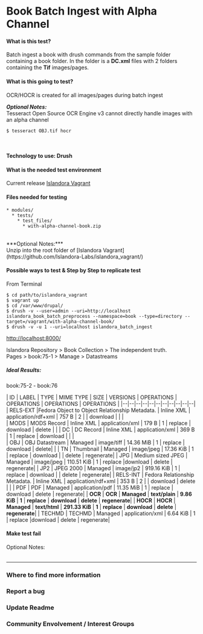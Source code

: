 # Book Batch Ingest with Alpha Channel

#### What is this test?<br/>
Batch ingest a book with drush commands from the sample folder containing a book folder. In the folder is a **DC.xml** files with 2 folders containing the **Tif** images/pages.<br/>

#### What is this going to test?<br/>
OCR/HOCR is created for all images/pages during batch ingest<br/>

***Optional Notes:*** <br/>
Tesseract Open Source OCR Engine v3 cannot directly handle images with an alpha channel
```terminal
$ tesseract OBJ.tif hocr
```
<br/>

#### Technology to use: Drush<br/>

#### What is the needed test environment<br/>
Current release [Islandora Vagrant](https://github.com/Islandora-Labs/islandora_vagrant/)<br/>

#### Files needed for testing<br/>
```
* modules/
  * tests/
    * test_files/
      * with-alpha-channel-book.zip
```
<br/>
***Optional Notes:***<br/>
 Unzip into the root folder of [Islandora Vagrant](https://github.com/Islandora-Labs/islandora_vagrant/)
<br/>

#### Possible ways to test & Step by Step to replicate test<br/>
From Terminal 
```terminal
$ cd path/to/islandora_vagrant
$ vagrant up
$ cd /var/www/drupal/
$ drush -v --user=admin --uri=http://localhost islandora_book_batch_preprocess --namespace=book --type=directory --target=/vagrant/with-alpha-channel-book/
$ drush -v -u 1 --uri=localhost islandora_batch_ingest
```

[http://localhost:8000/](http://localhost:8000/)<br/>

Islandora Repository > Book Collection > The independent truth.<br/>
Pages > book:75-1 > Manage > Datastreams

##### Ideal Results:
book:75-2 - book:76

| ID	| LABEL	| TYPE	| MIME TYPE	| SIZE	| VERSIONS	| OPERATIONS | OPERATIONS | OPERATIONS | OPERATIONS |
|--|--|--|--|--|--|--|--|--|--|--|
| RELS-EXT	|Fedora Object to Object Relationship Metadata.	| Inline XML |	application/rdf+xml	| 757 B	| 2		|   | download |	|  |		
| MODS	| MODS Record	| Inline XML	| application/xml	| 179 B	| 1	| replace	| download		| delete |	|
| DC	| DC Record	| Inline XML	| application/xml	| 369 B	| 1	| replace	| download |	|  |		
| OBJ	| OBJ Datastream	| Managed	| image/tiff	| 14.36 MiB	| 1	| replace	| download		| delete| 	|
| TN	| Thumbnail	| Managed	| image/jpeg	| 17.36 KiB	| 1	| replace	| download	| |	delete	| regenerate|
| JPG	| Medium sized JPEG	| Managed	| image/jpeg	| 110.51 KiB	| 1	| replace	|download		| delete	| regenerate|
| JP2	| JPEG 2000	| Managed	| image/jp2	| 919.16 KiB	| 1	| replace	| download	| 	| delete	| regenerate| 
| RELS-INT	| Fedora Relationship Metadata.	| Inline XML	| application/rdf+xml	| 353 B	| 2		|  | download	| delete |  |
| PDF	| PDF	| Managed	| application/pdf	| 11.35 MiB	| 1	| replace	| download	| delete	| regenerate|
| **OCR**	| **OCR**	| **Managed**	| **text/plain**	| **9.86 KiB**	| **1**	| **replace**	| **download**	| **delete**	| **regenerate**| 
| **HOCR**	| **HOCR**	| **Managed**	| **text/html**	| **291.33 KiB**	| **1**	| **replace**	| **download**	|	**delete**	| **regenerate**|
| TECHMD	| TECHMD	| Managed	| application/xml	| 6.64 KiB	| 1	| replace	|download	|	delete	| regenerate|


#### Make test fail<br/>
Optional Notes:<br/>
<br/>
___
### Where to find more information<br/>
### Report a bug<br/>
### Update Readme<br/>
### Community Envolvement / Interest Groups